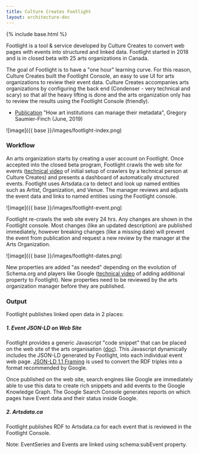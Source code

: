 ```yaml
---
title: Culture Creates Footlight
layout: architecture-doc
---
```


{% include base.html %}

Footlight is a tool & service developed by Culture Creates to convert web pages with events into structured and linked data.  Footlight started in 2018 and is in closed beta with 25 arts organizations in Canada.

The goal of Footlight is to have a "one hour" learning curve.  For this reason, Culture Creates built the Footlight Console, an easy to use UI for arts organizations to review their event data. Culture Creates accompanies arts organizations by configuring the back end (Condenser - very technical and scary) so that all the heavy lifting is done and the arts organization only has to review the results using the Footlight Console (friendly).

*  [Publication](https://www.societybyte.swiss/2019/06/27/how-art-institutions-can-manage-their-metadata/)  "How art institutions can manage their metadata", Gregory Saumier-Finch (June, 2019) 


![image]({{ base }}/images/footlight-index.png)

### Workflow
An arts organization starts by creating a user account on Footlight.  Once accepted into the closed beta program, Footlight crawls the web site for events ([technical video](https://youtu.be/1oEmv1448tA) of initial setup of crawlers by a technical person at Culture Creates) and presents a dashboard of automatically structured events. Footlight uses Artsdata.ca to detect and look up named entities such as Artist, Organization, and Venue. The manager reviews and adjusts the event data and links to named entities using the Footlight console. 

![image]({{ base }}/images/footlight-event.png)

Footlight re-crawls the web site every 24 hrs.  Any changes are shown in the Footlight console. Most changes (like an updated description) are published immediately, however breaking changes (like a missing date) will prevent the event from publication and request a new review by the manager at the Arts Organization.

![image]({{ base }}/images/footlight-dates.png)

New properties are added "as needed" depending on the evolution of Schema.org and players like Google ([technical video](https://youtu.be/316XYGsZwRw) of adding additional property to Footlight).  New properties need to be reviewed by the arts organization manager before they are published.

### Output
Footlight publishes linked open data in 2 places:

##### 1. Event JSON-LD on Web Site
Footlight provides a generic Javascript "code snippet" that can be placed on the web site of the arts organisation ([doc](https://docs.google.com/document/d/16PjkLCwSn9kY_pAr1UTSMUdsOrw_Pyc6jiQIpw8B0h8/edit?usp=sharing)). This Javascript dynamically includes the JSON-LD generated by Footlight, into each individual event web page. [JSON-LD 1.1 Framing](https://www.w3.org/2018/jsonld-cg-reports/json-ld-framing/) is used to convert the RDF triples into a format recommended by Google.

Once published on the web site, search engines like Google are immediately able to use this data to create rich snippets and add events to the Google Knowledge Graph.  The Google Search Console generates reports on which pages have Event data and their status inside Google.


##### 2. Artsdata.ca
Footlight publishes RDF to Artsdata.ca for each event that is reviewed in the Footlight Console. 

Note: EventSeries and Events are linked using schema:subEvent property. 

